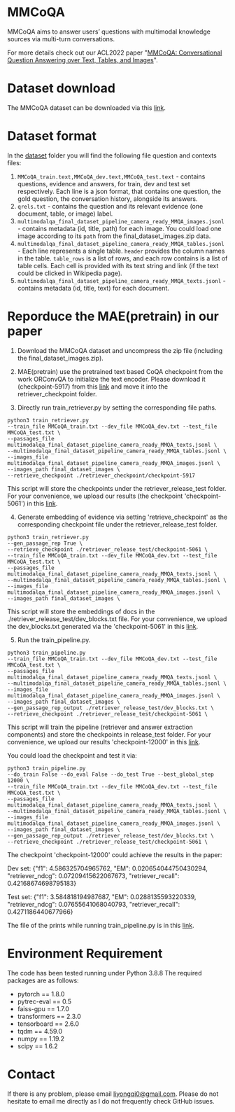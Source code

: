 # MMCoQA
MMCoQA aims to answer users’ questions with multimodal knowledge sources via multi-turn conversations.

For more details check out our ACL2022 paper "[MMCoQA: Conversational Question Answering over Text, Tables, and Images](https://aclanthology.org/2022.acl-long.290/)".


# Dataset download
The MMCoQA dataset can be downloaded via this [link](https://drive.google.com/drive/folders/1ErP9sjKYKxP76B18mjAyDnOTPn08emZD?usp=sharing).

# Dataset format
In the [dataset](https://drive.google.com/drive/folders/1ErP9sjKYKxP76B18mjAyDnOTPn08emZD?usp=sharing) folder you will find the following file question and contexts files:
1) `MMCoQA_train.text,MMCoQA_dev.text,MMCoQA_test.text` - contains questions, evidence and answers, for train, dev and test set respectively.
Each line is a json format, that contains one question, the gold question, the conversation history, alongside its answers.
2) `qrels.txt` - contains the question and its relevant evidence (one document, table, or image) label.
3) `multimodalqa_final_dataset_pipeline_camera_ready_MMQA_images.jsonl` - contains metadata (id, title, path) for each image. You could load one image according to its `path` from the final_dataset_images.zip data.
4) `multimodalqa_final_dataset_pipeline_camera_ready_MMQA_tables.jsonl` - Each line  represents a single table. `header` provides the column names in the table.  `table_rows` is a list of rows, and each row contains is a list of table cells. Each cell is provided with its text string and link (if the text could be clicked in Wikipedia page). 
5) `multimodalqa_final_dataset_pipeline_camera_ready_MMQA_texts.jsonl` - contains metadata (id, title, text) for each document.

# Reporduce the MAE(pretrain) in our paper
1) Download the MMCoQA dataset and uncompress the zip file (including the final_dataset_images.zip).

2) MAE(pretrain) use the pretrained text based CoQA checkpoint from the work ORConvQA to initialize the text encoder. Please download it (checkpoint-5917) from this [link](https://drive.google.com/file/d/15d7xPEZCIkN4m7Pov6ZPBVjWlEsy9Q8p/view?usp=sharing) and move it into the retriever_checkpoint folder.

3) Directly run train_retriever.py by setting the corresponding file paths.

```
python3 train_retriever.py 
--train_file MMCoQA_train.txt --dev_file MMCoQA_dev.txt --test_file MMCoQA_test.txt \
--passages_file multimodalqa_final_dataset_pipeline_camera_ready_MMQA_texts.jsonl \
--multimodalqa_final_dataset_pipeline_camera_ready_MMQA_tables.jsonl \
--images_file multimodalqa_final_dataset_pipeline_camera_ready_MMQA_images.jsonl \
--images_path final_dataset_images \
--retrieve_checkpoint ./retriever_checkpoint/checkpoint-5917
```
This script will store the checkpoints under the retriever_release_test folder. For your convenience, we upload our results (the checkpoint 'checkpoint-5061') in this [link](https://drive.google.com/file/d/1549wBJt8lgU19a_TM9K-GjkEL5GRbV38/view?usp=sharing).

4. Generate embedding of evidence via setting 'retrieve_checkpoint' as the corresponding checkpoint file under the retriever_release_test folder.
```
python3 train_retriever.py 
--gen_passage_rep True \
--retrieve_checkpoint ./retriever_release_test/checkpoint-5061 \
--train_file MMCoQA_train.txt --dev_file MMCoQA_dev.txt --test_file MMCoQA_test.txt \
--passages_file multimodalqa_final_dataset_pipeline_camera_ready_MMQA_texts.jsonl \
--multimodalqa_final_dataset_pipeline_camera_ready_MMQA_tables.jsonl \
--images_file multimodalqa_final_dataset_pipeline_camera_ready_MMQA_images.jsonl \
--images_path final_dataset_images \
```
  This script will store the embeddings of docs in the ./retriever_release_test/dev_blocks.txt file. For your convenience, we upload the dev_blocks.txt generated via the 'checkpoint-5061' in this [link](https://drive.google.com/file/d/1549wBJt8lgU19a_TM9K-GjkEL5GRbV38/view?usp=sharing).

5. Run the train_pipeline.py.
```
python3 train_pipeline.py 
--train_file MMCoQA_train.txt --dev_file MMCoQA_dev.txt --test_file MMCoQA_test.txt \
--passages_file multimodalqa_final_dataset_pipeline_camera_ready_MMQA_texts.jsonl \
--multimodalqa_final_dataset_pipeline_camera_ready_MMQA_tables.jsonl \
--images_file multimodalqa_final_dataset_pipeline_camera_ready_MMQA_images.jsonl \
--images_path final_dataset_images \
--gen_passage_rep_output ./retriever_release_test/dev_blocks.txt \
--retrieve_checkpoint ./retriever_release_test/checkpoint-5061 \
```
  This script will train the pipeline (retriever and answer extraction components) and store the checkpoints in release_test folder. For your convenience, we upload our results 'checkpoint-12000' in this [link](https://drive.google.com/file/d/1HW__WoZ13qqtPrw8t-bLb9eTEHzjsDJ0/view?usp=sharing). 
  
  You could load the checkpoint and test it via:
```
python3 train_pipeline.py 
--do_train False --do_eval False --do_test True --best_global_step 12000 \
--train_file MMCoQA_train.txt --dev_file MMCoQA_dev.txt --test_file MMCoQA_test.txt \
--passages_file multimodalqa_final_dataset_pipeline_camera_ready_MMQA_texts.jsonl \
--multimodalqa_final_dataset_pipeline_camera_ready_MMQA_tables.jsonl \
--images_file multimodalqa_final_dataset_pipeline_camera_ready_MMQA_images.jsonl \
--images_path final_dataset_images \
--gen_passage_rep_output ./retriever_release_test/dev_blocks.txt \
--retrieve_checkpoint ./retriever_release_test/checkpoint-5061 \
```
  The checkpoint 'checkpoint-12000' could achieve the results in the paper:
  
  Dev set: {"f1": 4.586325704965762, "EM": 0.020654044750430294, "retriever_ndcg": 0.07209415622067673, "retriever_recall": 0.42168674698795183}
  
  Test set: {"f1": 3.584818194987687, "EM": 0.0288135593220339, "retriever_ndcg": 0.07655641068040793, "retriever_recall": 0.4271186440677966}
  
  The file of the prints while running train_pipeline.py is in this [link](https://drive.google.com/file/d/1Zk3zAibxzfONZvD4bUL_cYoF30xs1Gbw/view?usp=sharing).
# Environment Requirement
The code has been tested running under Python 3.8.8 The required packages are as follows:
- pytorch == 1.8.0
- pytrec-eval == 0.5
- faiss-gpu == 1.7.0
- transformers == 2.3.0
- tensorboard == 2.6.0
- tqdm == 4.59.0
- numpy == 1.19.2
- scipy == 1.6.2

# Contact
If there is any problem, please email liyongqi0@gmail.com. Please do not hesitate to email me directly as I do not frequently check GitHub issues.
